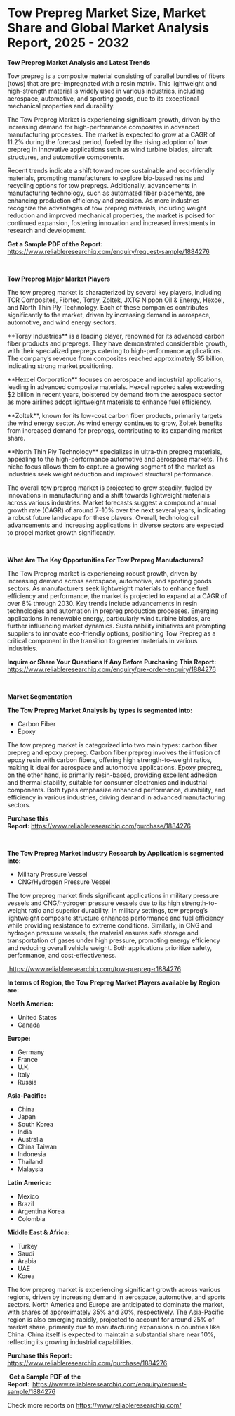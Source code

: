 <p><h1>Tow Prepreg Market Size, Market Share and Global Market Analysis Report, 2025 - 2032</h1></p><p><strong>Tow Prepreg Market Analysis and Latest Trends</strong></p>
<p><p>Tow prepreg is a composite material consisting of parallel bundles of fibers (tows) that are pre-impregnated with a resin matrix. This lightweight and high-strength material is widely used in various industries, including aerospace, automotive, and sporting goods, due to its exceptional mechanical properties and durability. </p><p>The Tow Prepreg Market is experiencing significant growth, driven by the increasing demand for high-performance composites in advanced manufacturing processes. The market is expected to grow at a CAGR of 11.2% during the forecast period, fueled by the rising adoption of tow prepreg in innovative applications such as wind turbine blades, aircraft structures, and automotive components. </p><p>Recent trends indicate a shift toward more sustainable and eco-friendly materials, prompting manufacturers to explore bio-based resins and recycling options for tow prepregs. Additionally, advancements in manufacturing technology, such as automated fiber placements, are enhancing production efficiency and precision. As more industries recognize the advantages of tow prepreg materials, including weight reduction and improved mechanical properties, the market is poised for continued expansion, fostering innovation and increased investments in research and development.</p></p>
<p><strong>Get a Sample PDF of the Report:&nbsp;</strong> <a href="https://www.reliableresearchiq.com/enquiry/request-sample/1884276?utm_campaign=103&utm_medium=2&utm_source=Github&utm_content=ia&utm_term=30012025&utm_id=tow-prepreg">https://www.reliableresearchiq.com/enquiry/request-sample/1884276</a></p>
<p>&nbsp;</p>
<p><strong>Tow Prepreg Major Market Players</strong></p>
<p><p>The tow prepreg market is characterized by several key players, including TCR Composites, Fibrtec, Toray, Zoltek, JXTG Nippon Oil & Energy, Hexcel, and North Thin Ply Technology. Each of these companies contributes significantly to the market, driven by increasing demand in aerospace, automotive, and wind energy sectors.</p><p>**Toray Industries** is a leading player, renowned for its advanced carbon fiber products and prepregs. They have demonstrated considerable growth, with their specialized prepregs catering to high-performance applications. The company’s revenue from composites reached approximately $5 billion, indicating strong market positioning.</p><p>**Hexcel Corporation** focuses on aerospace and industrial applications, leading in advanced composite materials. Hexcel reported sales exceeding $2 billion in recent years, bolstered by demand from the aerospace sector as more airlines adopt lightweight materials to enhance fuel efficiency. </p><p>**Zoltek**, known for its low-cost carbon fiber products, primarily targets the wind energy sector. As wind energy continues to grow, Zoltek benefits from increased demand for prepregs, contributing to its expanding market share.</p><p>**North Thin Ply Technology** specializes in ultra-thin prepreg materials, appealing to the high-performance automotive and aerospace markets. This niche focus allows them to capture a growing segment of the market as industries seek weight reduction and improved structural performance.</p><p>The overall tow prepreg market is projected to grow steadily, fueled by innovations in manufacturing and a shift towards lightweight materials across various industries. Market forecasts suggest a compound annual growth rate (CAGR) of around 7-10% over the next several years, indicating a robust future landscape for these players. Overall, technological advancements and increasing applications in diverse sectors are expected to propel market growth significantly.</p></p>
<p>&nbsp;</p>
<p><strong>What Are The Key Opportunities For Tow Prepreg Manufacturers?</strong></p>
<p><p>The Tow Prepreg market is experiencing robust growth, driven by increasing demand across aerospace, automotive, and sporting goods sectors. As manufacturers seek lightweight materials to enhance fuel efficiency and performance, the market is projected to expand at a CAGR of over 8% through 2030. Key trends include advancements in resin technologies and automation in prepreg production processes. Emerging applications in renewable energy, particularly wind turbine blades, are further influencing market dynamics. Sustainability initiatives are prompting suppliers to innovate eco-friendly options, positioning Tow Prepreg as a critical component in the transition to greener materials in various industries.</p></p>
<p><strong>Inquire or Share Your Questions If Any Before Purchasing This Report:</strong> <a href="https://www.reliableresearchiq.com/enquiry/pre-order-enquiry/1884276?utm_campaign=103&utm_medium=2&utm_source=Github&utm_content=ia&utm_term=30012025&utm_id=tow-prepreg">https://www.reliableresearchiq.com/enquiry/pre-order-enquiry/1884276</a></p>
<p>&nbsp;</p>
<p><strong>Market Segmentation</strong></p>
<p><strong>The Tow Prepreg Market Analysis by types is segmented into:</strong></p>
<p><ul><li>Carbon Fiber</li><li>Epoxy</li></ul></p>
<p><p>The tow prepreg market is categorized into two main types: carbon fiber prepreg and epoxy prepreg. Carbon fiber prepreg involves the infusion of epoxy resin with carbon fibers, offering high strength-to-weight ratios, making it ideal for aerospace and automotive applications. Epoxy prepreg, on the other hand, is primarily resin-based, providing excellent adhesion and thermal stability, suitable for consumer electronics and industrial components. Both types emphasize enhanced performance, durability, and efficiency in various industries, driving demand in advanced manufacturing sectors.</p></p>
<p><strong>Purchase this Report:&nbsp;</strong><a href="https://www.reliableresearchiq.com/purchase/1884276?utm_campaign=103&utm_medium=2&utm_source=Github&utm_content=ia&utm_term=30012025&utm_id=tow-prepreg">https://www.reliableresearchiq.com/purchase/1884276</a></p>
<p>&nbsp;</p>
<p><strong>The Tow Prepreg Market Industry Research by Application is segmented into:</strong></p>
<p><ul><li>Military Pressure Vessel</li><li>CNG/Hydrogen Pressure Vessel</li></ul></p>
<p><p>The tow prepreg market finds significant applications in military pressure vessels and CNG/hydrogen pressure vessels due to its high strength-to-weight ratio and superior durability. In military settings, tow prepreg’s lightweight composite structure enhances performance and fuel efficiency while providing resistance to extreme conditions. Similarly, in CNG and hydrogen pressure vessels, the material ensures safe storage and transportation of gases under high pressure, promoting energy efficiency and reducing overall vehicle weight. Both applications prioritize safety, performance, and cost-effectiveness.</p></p>
<p><a href="https://www.reliableresearchiq.com/tow-prepreg-r1884276?utm_campaign=103&utm_medium=2&utm_source=Github&utm_content=ia&utm_term=30012025&utm_id=tow-prepreg">&nbsp;https://www.reliableresearchiq.com/tow-prepreg-r1884276</a></p>
<p><strong>In terms of Region, the Tow Prepreg Market Players available by Region are:</strong></p>
<p>
    <p> <strong> North America: </strong>
        <ul>
            <li>United States</li>
            <li>Canada</li>
        </ul>
        </p> 
    <p> <strong> Europe: </strong>
        <ul>
            <li>Germany</li>
            <li>France</li>
            <li>U.K.</li>
            <li>Italy</li>
            <li>Russia</li>
        </ul>
        </p> 
    <p> <strong> Asia-Pacific: </strong>
        <ul>
            <li>China</li>
            <li>Japan</li>
            <li>South Korea</li>
            <li>India</li>
            <li>Australia</li>
            <li>China Taiwan</li>
            <li>Indonesia</li>
            <li>Thailand</li>
            <li>Malaysia</li>
        </ul>
        </p> 
    <p> <strong> Latin America: </strong>
        <ul>
            <li>Mexico</li>
            <li>Brazil</li>
            <li>Argentina Korea</li>
            <li>Colombia</li>
        </ul>
        </p> 
    <p> <strong> Middle East & Africa: </strong>
        <ul>
            <li>Turkey</li>
            <li>Saudi</li>
            <li>Arabia</li>
            <li>UAE</li>
            <li>Korea</li>
        </ul>
    </p>
    </p>
<p><p>The tow prepreg market is experiencing significant growth across various regions, driven by increasing demand in aerospace, automotive, and sports sectors. North America and Europe are anticipated to dominate the market, with shares of approximately 35% and 30%, respectively. The Asia-Pacific region is also emerging rapidly, projected to account for around 25% of market share, primarily due to manufacturing expansions in countries like China. China itself is expected to maintain a substantial share near 10%, reflecting its growing industrial capabilities.</p></p>
<p><strong>Purchase this Report: </strong><a href="https://www.reliableresearchiq.com/purchase/1884276?utm_campaign=103&utm_medium=2&utm_source=Github&utm_content=ia&utm_term=30012025&utm_id=tow-prepreg">https://www.reliableresearchiq.com/purchase/1884276</a></p>
<p>&nbsp;<strong>Get a Sample PDF of the Report:&nbsp;&nbsp;</strong><a href="https://www.reliableresearchiq.com/enquiry/request-sample/1884276?utm_campaign=103&utm_medium=2&utm_source=Github&utm_content=ia&utm_term=30012025&utm_id=tow-prepreg">https://www.reliableresearchiq.com/enquiry/request-sample/1884276</a></p>
<p><strong></strong></p>
<p>Check more reports on <a href="https://www.reliableresearchiq.com/?utm_campaign=103&utm_medium=2&utm_source=Github&utm_content=ia&utm_term=30012025&utm_id=tow-prepreg">https://www.reliableresearchiq.com/</a></p>